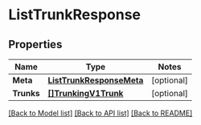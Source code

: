 # ListTrunkResponse

## Properties
Name | Type | Notes
------------ | ------------- | -------------
**Meta** | [**ListTrunkResponseMeta**](ListTrunkResponse_meta.md) | [optional] 
**Trunks** | [**[]TrunkingV1Trunk**](trunking.v1.trunk.md) | [optional] 

[[Back to Model list]](../README.md#documentation-for-models) [[Back to API list]](../README.md#documentation-for-api-endpoints) [[Back to README]](../README.md)


